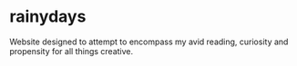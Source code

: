 # rainydays
Website designed to attempt to encompass my avid reading, curiosity and propensity for all things creative.
